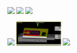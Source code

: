 <p float="left">
  <img src="/Sim1.png" width="100" />
  <img src="/Sim2.png" width="100" /> 
  <img src="/Sim3.png" width="100" />
</p>
<p float="left">
  <img src="/Simulation.png" width="100" />
  <img src="Simulation3.png" width="100" /> 
  <img src="/WorkDimensions.png" width="100" />
</p>

